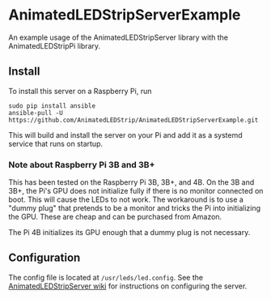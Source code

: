 # AnimatedLEDStripServerExample
An example usage of the AnimatedLEDStripServer library with the AnimatedLEDStripPi library.

## Install
To install this server on a Raspberry Pi, run
```
sudo pip install ansible
ansible-pull -U https://github.com/AnimatedLEDStrip/AnimatedLEDStripServerExample.git
```

This will build and install the server on your Pi and add it as a systemd service that runs on startup.

### Note about Raspberry Pi 3B and 3B+
This has been tested on the Raspberry Pi 3B, 3B+, and 4B. On the 3B and 3B+, the Pi's GPU does not initialize fully if
there is no monitor connected on boot. This will cause the LEDs to not work. The workaround is to use a "dummy plug"
that pretends to be a monitor and tricks the Pi into initializing the GPU. These are cheap and can be purchased from Amazon.

The Pi 4B initializes its GPU enough that a dummy plug is not necessary.

## Configuration
The config file is located at `/usr/leds/led.config`. See the 
[AnimatedLEDStripServer wiki](https://github.com/AnimatedLEDStrip/AnimatedLEDStripServer/wiki) 
for instructions on configuring the server.
